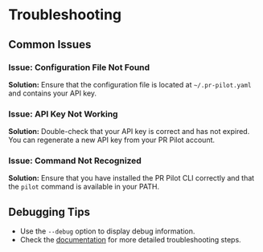 # Troubleshooting

## Common Issues

### Issue: Configuration File Not Found
**Solution:**
Ensure that the configuration file is located at `~/.pr-pilot.yaml` and contains your API key.

### Issue: API Key Not Working
**Solution:**
Double-check that your API key is correct and has not expired. You can regenerate a new API key from your PR Pilot account.

### Issue: Command Not Recognized
**Solution:**
Ensure that you have installed the PR Pilot CLI correctly and that the `pilot` command is available in your PATH.

## Debugging Tips
- Use the `--debug` option to display debug information.
- Check the [documentation](https://docs.pr-pilot.ai) for more detailed troubleshooting steps.

